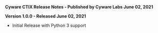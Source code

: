 **Cyware CTIX Release Notes - Published by Cyware Labs June 02, 2021**


**Version 1.0.0 - Released June 02, 2021**

* Initial Release with Python 3 support
